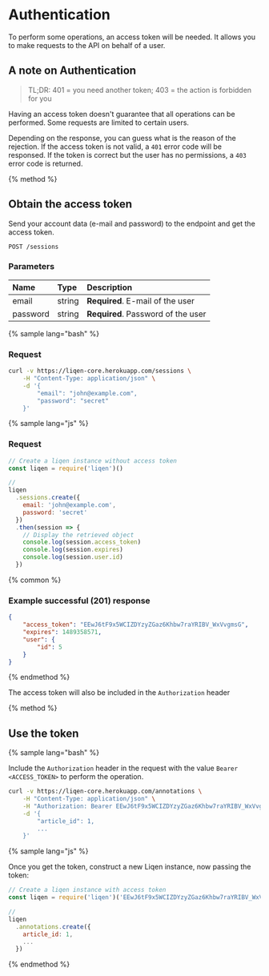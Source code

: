 # Authentication

To perform some operations, an access token will be needed. It allows you to make requests to the API on behalf of a user.

## A note on Authentication

> TL;DR: 401 = you need another token; 403 = the action is forbidden for you

Having an access token doesn't guarantee that all operations can be performed. Some requests are limited to certain users.

Depending on the response, you can guess what is the reason of the rejection. If the access token is not valid, a `401` error code will be responsed. If the token is correct but the user has no permissions, a `403` error code is returned.

{% method %}
## Obtain the access token

Send your account data (e-mail and password) to the endpoint and get the access token.

`POST /sessions`

### Parameters

Name     | Type   | Description
:---     | :---   | :----------
email    | string | **Required**. E-mail of the user
password | string | **Required**. Password of the user

{% sample lang="bash" %}
### Request

```bash
curl -v https://liqen-core.herokuapp.com/sessions \
    -H "Content-Type: application/json" \
    -d '{
        "email": "john@example.com",
        "password": "secret"
    }'
```

{% sample lang="js" %}
### Request

```js
// Create a liqen instance without access token
const liqen = require('liqen')()

//
liqen
  .sessions.create({
    email: 'john@example.com',
    password: 'secret'
  })
  .then(session => {
    // Display the retrieved object
    console.log(session.access_token)
    console.log(session.expires)
    console.log(session.user.id)
  })
```

{% common %}
### Example successful (**201**) response

```json
{
    "access_token": "EEwJ6tF9x5WCIZDYzyZGaz6Khbw7raYRIBV_WxVvgmsG",
    "expires": 1489358571,
    "user": {
        "id": 5
    }
}
```

{% endmethod %}

The access token will also be included in the `Authorization` header

{% method %}

## Use the token

{% sample lang="bash" %}

Include the `Authorization` header in the request with the value `Bearer <ACCESS_TOKEN>` to perform the operation.

```sh
curl -v https://liqen-core.herokuapp.com/annotations \
    -H "Content-Type: application/json" \
    -H "Authorization: Bearer EEwJ6tF9x5WCIZDYzyZGaz6Khbw7raYRIBV_WxVvgmsG" \
    -d '{
        "article_id": 1,
        ...
    }'
```

{% sample lang="js" %}

Once you get the token, construct a new Liqen instance, now passing the token:

```js
// Create a liqen instance with access token
const liqen = require('liqen')('EEwJ6tF9x5WCIZDYzyZGaz6Khbw7raYRIBV_WxVvgmsG')

//
liqen
  .annotations.create({
    article_id: 1,
    ...
  })
```

{% endmethod %}
